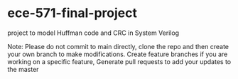 # ece-571-final-project
project to model Huffman code and CRC in System Verilog

Note:
Please do not commit to main directly, clone the repo and then create your own branch to make modifications.
Create feature branches if you are working on a specific feature, Generate pull requests to add your updates to the master
